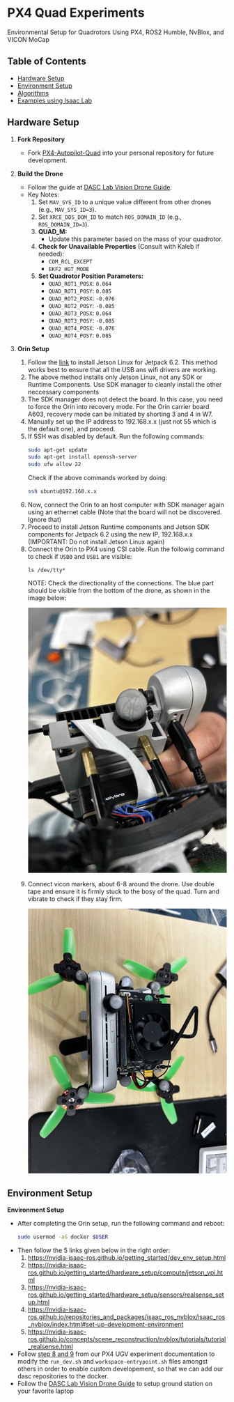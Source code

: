 # PX4 Quad Experiments

Environmental Setup for Quadrotors Using PX4, ROS2 Humble, NvBlox, and VICON MoCap

## Table of Contents
- [Hardware Setup](#hardware-setup)
- [Environment Setup](#environment-setup)
- [Algorithms](#algorithms)
- [Examples using Isaac Lab](#examples-using-isaac-lab)
  
## Hardware Setup

1. **Fork Repository**
   - Fork [PX4-Autopilot-Quad](https://github.com/RahulHKumar/PX4-Autopilot-Quad) into your personal repository for future development.

2. **Build the Drone**
   - Follow the guide at [DASC Lab Vision Drone Guide](https://dasc-lab.github.io/robot-framework/vision_drone/vision_drone_guide.html).
   - Key Notes:
     1. Set `MAV_SYS_ID` to a unique value different from other drones (e.g., `MAV_SYS_ID=3`).
     2. Set `XRCE_DDS_DOM_ID` to match `ROS_DOMAIN_ID` (e.g., `ROS_DOMAIN_ID=3`).
     3. **QUAD_M:**
        - Update this parameter based on the mass of your quadrotor.
     4. **Check for Unavailable Properties** (Consult with Kaleb if needed):
        - `COM_RCL_EXCEPT`
        - `EKF2_HGT_MODE`
     5. **Set Quadrotor Position Parameters:**
        - `QUAD_ROT1_POSX`: `0.064`
        - `QUAD_ROT1_POSY`: `0.085`
        - `QUAD_ROT2_POSX`: `-0.076`
        - `QUAD_ROT2_POSY`: `-0.085`
        - `QUAD_ROT3_POSX`: `0.064`
        - `QUAD_ROT3_POSY`: `-0.085`
        - `QUAD_ROT4_POSX`: `-0.076`
        - `QUAD_ROT4_POSY`: `0.085`

3. **Orin Setup**

     1. Follow the [link](https://wiki.seeedstudio.com/reComputer_A603_Flash_System/) to install Jetson Linux for Jetpack 6.2. This method works best to ensure that all the USB ans wifi drivers are working.
     2. The above method installs only Jetson Linux, not any SDK or Runtime Components. Use SDK manager to cleanly install the other neccessary components
     1. The SDK manager does not detect the board. In this case, you need to force the Orin into recovery mode. For the Orin carrier board A603, recovery mode can be initiated by shorting 3 and 4 in W7.
     3. Manually set up the IP address to 192.168.x.x (just not 55 which is the default one), and proceed.
     4. If SSH was disabled by default. Run the following commands:
        ```bash
        sudo apt-get update
        sudo apt-get install openssh-server
        sudo ufw allow 22
        ```
          Check if the above commands worked by doing:
          ```bash
          ssh ubuntu@192.168.x.x
          ```
     5. Now, connect the Orin to an host computer with SDK manager again using an ethernet cable (Note that the board will not be discovered. Ignore that)
     6. Proceed to install Jetson Runtime components and Jetson SDK components for Jetpack 6.2 using the new IP, 192.168.x.x (IMPORTANT: Do not install Jetson Linux again)
     7. Connect the Orin to PX4 using CSI cable. Run the followig command to check if ```USB0``` and ```USB1``` are visible:
        ```
        ls /dev/tty*
        ```
        NOTE: Check the directionality of the connections. The blue part should be visible from the bottom of the drone, as shown in the image below:
        <p align="center">
           <img src="https://github.com/RahulHKumar/px4_quad_exp/blob/main/media/ttyusb_cable.jpg" alt="Title Image" width="500"/>
         </p>
     9. Connect vicon markers, about 6-8 around the drone. Use double tape and ensure it is firmly stuck to the bosy of the quad. Turn and vibrate to check if they stay firm.
         <p align="center">
           <img src="https://github.com/RahulHKumar/px4_quad_exp/blob/main/media/vicon_markers.jpg" alt="Title Image" width="500"/>
         </p>


## Environment Setup

**Environment Setup**
- After completing the Orin setup, run the following command and reboot:
  ```bash
  sudo usermod -aG docker $USER
  ```
- Then follow the 5 links given below in the right order:
  1. https://nvidia-isaac-ros.github.io/getting_started/dev_env_setup.html
  2. https://nvidia-isaac-ros.github.io/getting_started/hardware_setup/compute/jetson_vpi.html
  3. https://nvidia-isaac-ros.github.io/getting_started/hardware_setup/sensors/realsense_setup.html
  4. https://nvidia-isaac-ros.github.io/repositories_and_packages/isaac_ros_nvblox/isaac_ros_nvblox/index.html#set-up-development-environment
  5. https://nvidia-isaac-ros.github.io/concepts/scene_reconstruction/nvblox/tutorials/tutorial_realsense.html
- Follow [step 8 and 9](https://github.com/tkkim-robot/px4_ugv_exp/tree/main) from our PX4 UGV experiment documentation to modify the ```run_dev.sh``` and ```workspace-entrypoint.sh``` files amongst others in order to enable custom developement, so that we can add our dasc repositories to the docker.
- Follow the [DASC Lab Vision Drone Guide](https://dasc-lab.github.io/robot-framework/vision_drone/vision_drone_guide.html) to setup ground station on your favorite laptop
